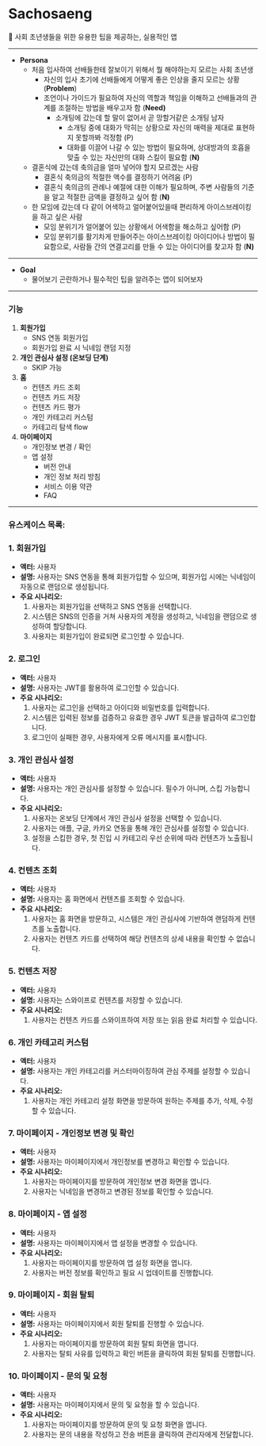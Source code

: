 # Sachosaeng
<aside>
👫 사회 초년생들을 위한 유용한 팁을 제공하는, 실용적인 앱

---

- **Persona**
    - 처음 입사하여 선배들한테 잘보이기 위해서 뭘 해야하는지 모르는 사회 초년생
        - 자신의 입사 초기에 선배들에게 어떻게 좋은 인상을 줄지 모르는 상황 (**Problem**)
        - 조언이나 가이드가 필요하여 자신의 역할과 책임을 이해하고 선배들과의 관계를 조절하는 방법을 배우고자 함 (**Need)**
            - 소개팅에 갔는데 할 말이 없어서 곧 망할거같은 소개팅 남자
                - 소개팅 중에 대화가 막히는 상황으로 자신의 매력을 제대로 표현하지 못할까봐 걱정함 (P)
                - 대화를 이끌어 나갈 수 있는 방법이 필요하며, 상대방과의 호흡을 맞출 수 있는 자신만의 대화 스킬이 필요함 (**N)**
    - 결혼식에 갔는데 축의금을 얼마 넣어야 할지 모르겠는 사람
        - 결혼식 축의금의 적절한 액수를 결정하기 어려움 (P)
        - 결혼식 축의금의 관례나 예절에 대한 이해가 필요하며, 주변 사람들의 기준을 알고 적절한 금액을 결정하고 싶어 함 (**N)**
    - 한 모임에 갔는데 다 같이 어색하고 얼어붙어있을때 편리하게 아이스브레이킹을 하고 싶은 사람
        - 모임 분위기가 얼어붙어 있는 상황에서 어색함을 해소하고 싶어함 (P)
        - 모임 분위기를 활기차게 만들어주는 아이스브레이킹 아이디어나 방법이 필요함으로, 사람들 간의 연결고리를 만들 수 있는 아이디어를 찾고자 함 (**N)**

---

- **Goal**
    - 물어보기 곤란하거나 필수적인 팁을 알려주는 앱이 되어보자
</aside>

---
### 기능
1. **회원가입**
    - SNS 연동 회원가입
    - 회원가입 완료 시 닉네임 랜덤 지정
2. **개인 관심사 설정 (온보딩 단계)**
    - SKIP 가능
3. **홈**
    - 컨텐츠 카드 조회
    - 컨텐츠 카드 저장
    - 컨텐츠 카드 평가
    - 개인 카테고리 커스텀
    - 카테고리 탐색 flow
4. **마이페이지**
    - 개인정보 변경 / 확인
    - 앱 설정
        - 버전 안내
        - 개인 정보 처리 방침
        - 서비스 이용 약관
        - FAQ

---
### 유스케이스 목록:

### 1. 회원가입

- **액터:** 사용자
- **설명:** 사용자는 SNS 연동을 통해 회원가입할 수 있으며, 회원가입 시에는 닉네임이 자동으로 랜덤으로 생성됩니다.
- **주요 시나리오:**
    1. 사용자는 회원가입을 선택하고 SNS 연동을 선택합니다.
    2. 시스템은 SNS의 인증을 거쳐 사용자의 계정을 생성하고, 닉네임을 랜덤으로 생성하여 할당합니다.
    3. 사용자는 회원가입이 완료되면 로그인할 수 있습니다.

### 2. 로그인

- **액터:** 사용자
- **설명:** 사용자는 JWT를 활용하여 로그인할 수 있습니다.
- **주요 시나리오:**
    1. 사용자는 로그인을 선택하고 아이디와 비밀번호를 입력합니다.
    2. 시스템은 입력된 정보를 검증하고 유효한 경우 JWT 토큰을 발급하여 로그인합니다.
    3. 로그인이 실패한 경우, 사용자에게 오류 메시지를 표시합니다.

### 3. 개인 관심사 설정

- **액터:** 사용자
- **설명:** 사용자는 개인 관심사를 설정할 수 있습니다. 필수가 아니며, 스킵 가능합니다.
- **주요 시나리오:**
    1. 사용자는 온보딩 단계에서 개인 관심사 설정을 선택할 수 있습니다.
    2. 사용자는 애플, 구글, 카카오 연동을 통해 개인 관심사를 설정할 수 있습니다.
    3. 설정을 스킵한 경우, 첫 진입 시 카테고리 우선 순위에 따라 컨텐츠가 노출됩니다.

### 4. 컨텐츠 조회

- **액터:** 사용자
- **설명:** 사용자는 홈 화면에서 컨텐츠를 조회할 수 있습니다.
- **주요 시나리오:**
    1. 사용자는 홈 화면을 방문하고, 시스템은 개인 관심사에 기반하여 랜덤하게 컨텐츠를 노출합니다.
    2. 사용자는 컨텐츠 카드를 선택하여 해당 컨텐츠의 상세 내용을 확인할 수 없습니다.

### 5. 컨텐츠 저장

- **액터:** 사용자
- **설명:** 사용자는 스와이프로 컨텐츠를 저장할 수 있습니다.
- **주요 시나리오:**
    1. 사용자는 컨텐츠 카드를 스와이프하여 저장 또는 읽음 완료 처리할 수 있습니다.

### 6. 개인 카테고리 커스텀

- **액터:** 사용자
- **설명:** 사용자는 개인 카테고리를 커스터마이징하여 관심 주제를 설정할 수 있습니다.
- **주요 시나리오:**
    1. 사용자는 개인 카테고리 설정 화면을 방문하여 원하는 주제를 추가, 삭제, 수정할 수 있습니다.

### 7. 마이페이지 - 개인정보 변경 및 확인

- **액터:** 사용자
- **설명:** 사용자는 마이페이지에서 개인정보를 변경하고 확인할 수 있습니다.
- **주요 시나리오:**
    1. 사용자는 마이페이지를 방문하여 개인정보 변경 화면을 엽니다.
    2. 사용자는 닉네임을 변경하고 변경된 정보를 확인할 수 있습니다.

### 8. 마이페이지 - 앱 설정

- **액터:** 사용자
- **설명:** 사용자는 마이페이지에서 앱 설정을 변경할 수 있습니다.
- **주요 시나리오:**
    1. 사용자는 마이페이지를 방문하여 앱 설정 화면을 엽니다.
    2. 사용자는 버전 정보를 확인하고 필요 시 업데이트를 진행합니다.

### 9. 마이페이지 - 회원 탈퇴

- **액터:** 사용자
- **설명:** 사용자는 마이페이지에서 회원 탈퇴를 진행할 수 있습니다.
- **주요 시나리오:**
    1. 사용자는 마이페이지를 방문하여 회원 탈퇴 화면을 엽니다.
    2. 사용자는 탈퇴 사유를 입력하고 확인 버튼을 클릭하여 회원 탈퇴를 진행합니다.

### 10. 마이페이지 - 문의 및 요청

- **액터:** 사용자
- **설명:** 사용자는 마이페이지에서 문의 및 요청을 할 수 있습니다.
- **주요 시나리오:**
    1. 사용자는 마이페이지를 방문하여 문의 및 요청 화면을 엽니다.
    2. 사용자는 문의 내용을 작성하고 전송 버튼을 클릭하여 관리자에게 전달합니다.
